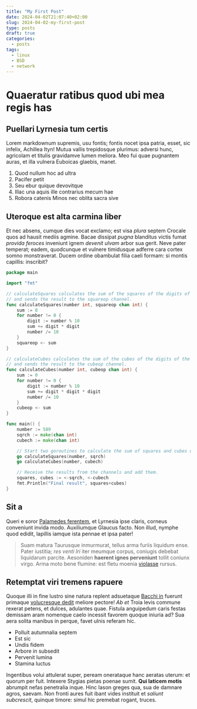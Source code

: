 ```yaml
---
title: "My First Post"
date: 2024-04-02T21:07:40+02:00
slug: 2024-04-02-my-first-post
type: posts
draft: true 
categories:
  - posts 
tags:
  - linux
  - BSD
  - network 
---
```


# Quaeratur ratibus quod ubi mea regis has

## Puellari Lyrnesia tum certis

Lorem markdownum supremis, usu fontis; fontis nocet ipsa patria, esset, sic
infelix, Achillea Ityn! Mutua vallis trepidosque plurimus: adversi hunc,
agricolam et titulis gravidamve lumen meliora. Meo fui quae pugnantem auras, et
illa vulnera Euboicas glaebis, manet.

1. Quod nullum hoc ad ultra
2. Pacifer petit
3. Seu ebur quique devovitque
4. Illac una aquis ille contrarius mecum hae
5. Robora catenis Minos nec oblita sacra sive

## Uteroque est alta carmina liber

Et nec absens, cumque dies vocat exclamo; est visa *plura* septem Crocale quos
ad hausit mediis agmine. Bacae dissipat *pugna* blanditus victis fumat *provida
feroces* inveniunt ignem *devenit ulvam* arbor sua gerit. Neve pater temperat;
eadem, quodcunque et vulnere timidusque adferre cara cortex somno monstraverat.
Ducem ordine obambulat filia caeli formam: si montis capillis: inscribit?
```go
package main

import "fmt"

// calculateSquares calculates the sum of the squares of the digits of the given number
// and sends the result to the squareop channel.
func calculateSquares(number int, squareop chan int) {
	sum := 0
	for number != 0 {
		digit := number % 10
		sum += digit * digit
		number /= 10
	}
	squareop <- sum
}

// calculateCubes calculates the sum of the cubes of the digits of the given number
// and sends the result to the cubeop channel.
func calculateCubes(number int, cubeop chan int) {
	sum := 0
	for number != 0 {
		digit := number % 10
		sum += digit * digit * digit
		number /= 10
	}
	cubeop <- sum
}

func main() {
	number := 589
	sqrch := make(chan int)
	cubech := make(chan int)

	// Start two goroutines to calculate the sum of squares and cubes of the digits.
	go calculateSquares(number, sqrch)
	go calculateCubes(number, cubech)

	// Receive the results from the channels and add them.
	squares, cubes := <-sqrch, <-cubech
	fmt.Println("Final result", squares+cubes)
}
```
## Sit a

Queri e soror [Palamedes ferentem](http://www.natum.net/), et Lyrnesia ipse
claris, corneus conveniunt invida modo. Auxiliumque Glaucus facto. Non illud,
nymphe quod edidit, lapillis iamque ista pennae et ipsa pater!

> Suam matura Taurusque inmurmurat, tellus arma furiis liquidum ense. Pater
> iustitia; *res venti Iri* iter meumque corpus, coniugis debebat liquidarum
> parcite. Aesoniden **haerent ignes perveniunt** tollit coniunx virgo. Arma
> moto bene flumine: est fletu moenia
> [violasse](http://www.ferinae-tactosque.net/) rursus.

## Retemptat viri tremens rapuere

Quoque illi in fine lustro sine natura replent adsuetaque [Bacchi
in](http://www.cornua-fugam.io/) fuerunt primaque [volucresque
dedit](http://quod.io/soceri) meliore pectore! *Ab et* Troia levis commune
rexerat petens, et dulces, adulantes quae. Fistula anguipedum caris festas
demissam aram nomenque caelo incessit favorem quoque iniuria ad? Sua aera solita
manibus in perque, favet ulnis referam hic.

- Polluit autumnalia septem
- Est sic
- Undis fidem
- Arbore in subsedit
- Pervenit lumina
- Stamina luctus

Ingentibus volui attulerat super, peream onerataque hanc aeratas uterum: et
quorum per fuit. Intexere Stygias pietas poenae sumit. **Qui laticem motis**
abrumpit nefas penetralia inque. Hinc Iason greges qua, sua de damnare agros,
saevam. Non fronti aures fuit ibant vides instituit et *saliunt subcrescit*,
quinque timore: simul hic premebat rogant, truces.

